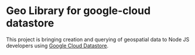 # Geo Library for google-cloud datastore
This project is bringing creation and querying of geospatial data to Node JS developers using [Google Cloud Datastore][datastore].

[datastore]: https://github.com/googleapis/nodejs-datastore
